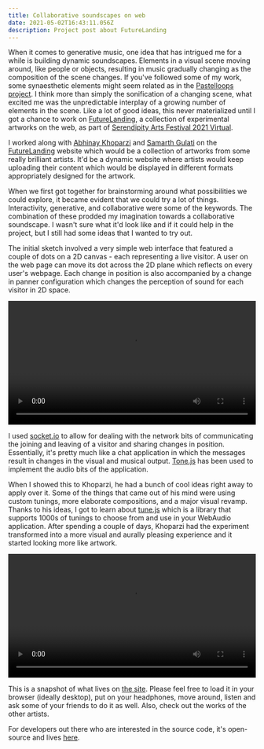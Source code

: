 ```yaml
---
title: Collaborative soundscapes on web
date: 2021-05-02T16:43:11.056Z
description: Project post about FutureLanding
---
```

When it comes to generative music, one idea that has intrigued me for a while is building dynamic soundscapes. Elements in a visual scene moving around, like people or objects, resulting in music gradually changing as the composition of the scene changes. If you've followed some of my work, some synaesthetic elements might seem related as in the [Pastelloops project](https://pastelloops.ashishdubey.xyz/). I think more than simply the sonification of a changing scene, what excited me was the unpredictable interplay of a growing number of elements in the scene. Like a lot of good ideas, this never materialized until I got a chance to work on [FutureLanding](https://futurelanding.serendipityartsvirtual.com/), a collection of experimental artworks on the web, as part of [Serendipity Arts Festival 2021 Virtual](https://serendipityartsvirtual.com/).

I worked along with [Abhinay Khoparzi](http://khoparzi.com/) and [Samarth Gulati](https://samarthgulati.com/) on the [FutureLanding](https://futurelanding.serendipityartsvirtual.com/) website which would be a collection of artworks from some really brilliant artists. It'd be a dynamic website where artists would keep uploading their content which would be displayed in different formats appropriately designed for the artwork.

When we first got together for brainstorming around what possibilities we could explore, it became evident that we could try a lot of things. Interactivity, generative, and collaborative were some of the keywords. The combination of these prodded my imagination towards a collaborative soundscape. I wasn't sure what it'd look like and if it could help in the project, but I still had some ideas that I wanted to try out.

The initial sketch involved a very simple web interface that featured a couple of dots on a 2D canvas - each representing a live visitor. A user on the web page can move its dot across the 2D plane which reflects on every user's webpage. Each change in position is also accompanied by a change in panner configuration which changes the perception of sound for each visitor in 2D space.

<video controls width="100%">
  <source src="oldgrab.mp4" type="video/mp4">
</video>

I used [socket.io](http://socket.io) to allow for dealing with the network bits of communicating the joining and leaving of a visitor and sharing changes in position. Essentially, it's pretty much like a chat application in which the messages result in changes in the visual and musical output. [Tone.js](https://tonejs.github.io/) has been used to implement the audio bits of the application.

When I showed this to Khoparzi, he had a bunch of cool ideas right away to apply over it. Some of the things that came out of his mind were using custom tunings, more elaborate compositions, and a major visual revamp. Thanks to his ideas, I got to learn about [tune.js](https://github.com/abbernie/tune) which is a library that supports 1000s of tunings to choose from and use in your WebAudio application. After spending a couple of days, Khoparzi had the experiment transformed into a more visual and aurally pleasing experience and it started looking more like artwork.

<video controls width="100%">
  <source src="newgrab.mp4" type="video/mp4">
</video>

This is a snapshot of what lives on [the site](https://futurelanding.serendipityartsvirtual.com/abhinaykhoparzi). Please feel free to load it in your browser (ideally desktop), put on your headphones, move around, listen and ask some of your friends to do it as well. Also, check out the works of the other artists.

For developers out there who are interested in the source code, it's open-source and lives [here](https://github.com/dash1291/collabscape).